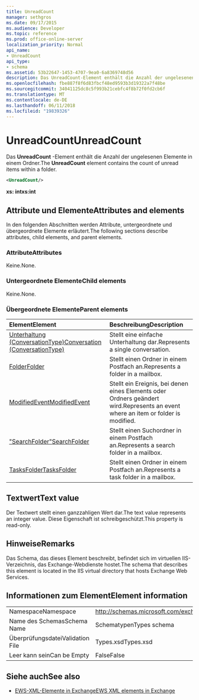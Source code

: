 ```yaml
---
title: UnreadCount
manager: sethgros
ms.date: 09/17/2015
ms.audience: Developer
ms.topic: reference
ms.prod: office-online-server
localization_priority: Normal
api_name:
- UnreadCount
api_type:
- schema
ms.assetid: 53b22647-1453-4707-9ea0-6a8369748d56
description: Das UnreadCount-Element enthält die Anzahl der ungelesenen Elemente in einem Ordner.
ms.openlocfilehash: fbe887f8f6d83fbcf48ed9593b3d19322a7f48be
ms.sourcegitcommit: 34041125dc8c5f993b21cebfc4f8b72f0fd2cb6f
ms.translationtype: MT
ms.contentlocale: de-DE
ms.lasthandoff: 06/11/2018
ms.locfileid: "19839326"
---
```

# <a name="unreadcount"></a><span data-ttu-id="45338-103">UnreadCount</span><span class="sxs-lookup"><span data-stu-id="45338-103">UnreadCount</span></span>

<span data-ttu-id="45338-104">Das **UnreadCount** -Element enthält die Anzahl der ungelesenen Elemente in einem Ordner.</span><span class="sxs-lookup"><span data-stu-id="45338-104">The **UnreadCount** element contains the count of unread items within a folder.</span></span> 
  
```XML
<UnreadCount/>
```

 <span data-ttu-id="45338-105">**xs: int**</span><span class="sxs-lookup"><span data-stu-id="45338-105">**xs:int**</span></span>
## <a name="attributes-and-elements"></a><span data-ttu-id="45338-106">Attribute und Elemente</span><span class="sxs-lookup"><span data-stu-id="45338-106">Attributes and elements</span></span>

<span data-ttu-id="45338-107">In den folgenden Abschnitten werden Attribute, untergeordnete und übergeordnete Elemente erläutert.</span><span class="sxs-lookup"><span data-stu-id="45338-107">The following sections describe attributes, child elements, and parent elements.</span></span>
  
### <a name="attributes"></a><span data-ttu-id="45338-108">Attribute</span><span class="sxs-lookup"><span data-stu-id="45338-108">Attributes</span></span>

<span data-ttu-id="45338-109">Keine.</span><span class="sxs-lookup"><span data-stu-id="45338-109">None.</span></span>
  
### <a name="child-elements"></a><span data-ttu-id="45338-110">Untergeordnete Elemente</span><span class="sxs-lookup"><span data-stu-id="45338-110">Child elements</span></span>

<span data-ttu-id="45338-111">Keine.</span><span class="sxs-lookup"><span data-stu-id="45338-111">None.</span></span>
  
### <a name="parent-elements"></a><span data-ttu-id="45338-112">Übergeordnete Elemente</span><span class="sxs-lookup"><span data-stu-id="45338-112">Parent elements</span></span>

|<span data-ttu-id="45338-113">**Element**</span><span class="sxs-lookup"><span data-stu-id="45338-113">**Element**</span></span>|<span data-ttu-id="45338-114">**Beschreibung**</span><span class="sxs-lookup"><span data-stu-id="45338-114">**Description**</span></span>|
|:-----|:-----|
|[<span data-ttu-id="45338-115">Unterhaltung (ConversationType)</span><span class="sxs-lookup"><span data-stu-id="45338-115">Conversation (ConversationType)</span></span>](conversation-conversationtype.md) <br/> |<span data-ttu-id="45338-116">Stellt eine einfache Unterhaltung dar.</span><span class="sxs-lookup"><span data-stu-id="45338-116">Represents a single conversation.</span></span>  <br/> |
|[<span data-ttu-id="45338-117">Folder</span><span class="sxs-lookup"><span data-stu-id="45338-117">Folder</span></span>](folder.md) <br/> |<span data-ttu-id="45338-118">Stellt einen Ordner in einem Postfach an.</span><span class="sxs-lookup"><span data-stu-id="45338-118">Represents a folder in a mailbox.</span></span>  <br/> |
|[<span data-ttu-id="45338-119">ModifiedEvent</span><span class="sxs-lookup"><span data-stu-id="45338-119">ModifiedEvent</span></span>](modifiedevent.md) <br/> |<span data-ttu-id="45338-120">Stellt ein Ereignis, bei denen eines Elements oder Ordners geändert wird.</span><span class="sxs-lookup"><span data-stu-id="45338-120">Represents an event where an item or folder is modified.</span></span>  <br/> |
|[<span data-ttu-id="45338-121">"SearchFolder"</span><span class="sxs-lookup"><span data-stu-id="45338-121">SearchFolder</span></span>](searchfolder.md) <br/> |<span data-ttu-id="45338-122">Stellt einen Suchordner in einem Postfach an.</span><span class="sxs-lookup"><span data-stu-id="45338-122">Represents a search folder in a mailbox.</span></span>  <br/> |
|[<span data-ttu-id="45338-123">TasksFolder</span><span class="sxs-lookup"><span data-stu-id="45338-123">TasksFolder</span></span>](tasksfolder.md) <br/> |<span data-ttu-id="45338-124">Stellt einen Ordner in einem Postfach an.</span><span class="sxs-lookup"><span data-stu-id="45338-124">Represents a task folder in a mailbox.</span></span>  <br/> |
   
## <a name="text-value"></a><span data-ttu-id="45338-125">Textwert</span><span class="sxs-lookup"><span data-stu-id="45338-125">Text value</span></span>

<span data-ttu-id="45338-126">Der Textwert stellt einen ganzzahligen Wert dar.</span><span class="sxs-lookup"><span data-stu-id="45338-126">The text value represents an integer value.</span></span> <span data-ttu-id="45338-127">Diese Eigenschaft ist schreibgeschützt.</span><span class="sxs-lookup"><span data-stu-id="45338-127">This property is read-only.</span></span>
  
## <a name="remarks"></a><span data-ttu-id="45338-128">Hinweise</span><span class="sxs-lookup"><span data-stu-id="45338-128">Remarks</span></span>

<span data-ttu-id="45338-129">Das Schema, das dieses Element beschreibt, befindet sich im virtuellen IIS-Verzeichnis, das Exchange-Webdienste hostet.</span><span class="sxs-lookup"><span data-stu-id="45338-129">The schema that describes this element is located in the IIS virtual directory that hosts Exchange Web Services.</span></span>
  
## <a name="element-information"></a><span data-ttu-id="45338-130">Informationen zum Element</span><span class="sxs-lookup"><span data-stu-id="45338-130">Element information</span></span>

|||
|:-----|:-----|
|<span data-ttu-id="45338-131">Namespace</span><span class="sxs-lookup"><span data-stu-id="45338-131">Namespace</span></span>  <br/> |http://schemas.microsoft.com/exchange/services/2006/types  <br/> |
|<span data-ttu-id="45338-132">Name des Schemas</span><span class="sxs-lookup"><span data-stu-id="45338-132">Schema Name</span></span>  <br/> |<span data-ttu-id="45338-133">Schematypen</span><span class="sxs-lookup"><span data-stu-id="45338-133">Types schema</span></span>  <br/> |
|<span data-ttu-id="45338-134">Überprüfungsdatei</span><span class="sxs-lookup"><span data-stu-id="45338-134">Validation File</span></span>  <br/> |<span data-ttu-id="45338-135">Types.xsd</span><span class="sxs-lookup"><span data-stu-id="45338-135">Types.xsd</span></span>  <br/> |
|<span data-ttu-id="45338-136">Leer kann sein</span><span class="sxs-lookup"><span data-stu-id="45338-136">Can be Empty</span></span>  <br/> |<span data-ttu-id="45338-137">False</span><span class="sxs-lookup"><span data-stu-id="45338-137">False</span></span>  <br/> |
   
## <a name="see-also"></a><span data-ttu-id="45338-138">Siehe auch</span><span class="sxs-lookup"><span data-stu-id="45338-138">See also</span></span>



- [<span data-ttu-id="45338-139">EWS-XML-Elemente in Exchange</span><span class="sxs-lookup"><span data-stu-id="45338-139">EWS XML elements in Exchange</span></span>](ews-xml-elements-in-exchange.md)


